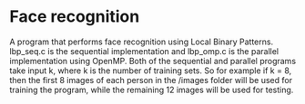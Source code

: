 # Face recognition
A program that performs face recognition using Local Binary Patterns.
lbp_seq.c is the sequential implementation and lbp_omp.c is the parallel implementation using OpenMP.
Both of the sequential and parallel programs take input k, where k is the number of training sets. So for example if k = 8,
then the first 8 images of each person in the /images folder will be used for training the program, while the remaining 12 images will be used for testing.
